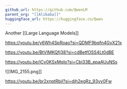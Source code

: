```yaml
---
github_url: https://github.com/QwenLM
parent_org: "[[Alibaba]]"
huggingface_url: https://huggingface.co/Qwen
---
```



Another [[Large Language Models]]

https://youtu.be/y6Wh4SpRoao?si=QDMF9bqfn4GvX21x

https://youtu.be/BtVIMKQfj38?si=cdBetfOSS4Lt0dBE

https://youtu.be/jCv0KSxMqlo?si=Cbj33B_epaAUuNSs

![[IMG_2155.png]]

https://youtu.be/br2xnptRbjI?si=djh2egRz_93yy0Fw